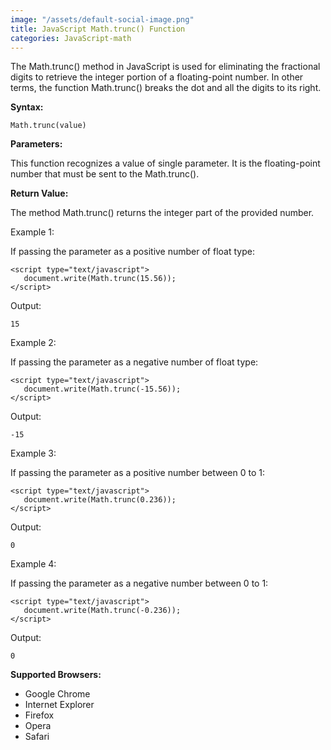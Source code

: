 ```yaml
---
image: "/assets/default-social-image.png"
title: JavaScript Math.trunc() Function
categories: JavaScript-math
---
```


The Math.trunc() method in JavaScript is used for eliminating the fractional digits to retrieve the integer portion of a floating-point number. In other terms, the function Math.trunc() breaks the dot and all the digits to its right.

**Syntax:**

`Math.trunc(value)`

**Parameters:**

This function recognizes a value of single parameter. It is the floating-point number that must be sent to the Math.trunc().

**Return Value:**

The method Math.trunc() returns the integer part of the provided number.

Example 1:

If passing the parameter as a positive number of float type:

```
<script type="text/javascript"> 
   document.write(Math.trunc(15.56));          
</script> 
```

Output:

`15`

Example 2:

If passing the parameter as a negative number of float type:

```
<script type="text/javascript"> 
   document.write(Math.trunc(-15.56));          
</script> 
```

Output:

`-15`

Example 3:

If passing the parameter as a positive number between 0 to 1:

```
<script type="text/javascript"> 
   document.write(Math.trunc(0.236));          
</script> 
```

Output:

`0`

Example 4:

If passing the parameter as a negative number between 0 to 1:

```
<script type="text/javascript"> 
   document.write(Math.trunc(-0.236));          
</script> 
```

Output:

`0`

**Supported Browsers:**

* Google Chrome
* Internet Explorer
* Firefox
* Opera
* Safari